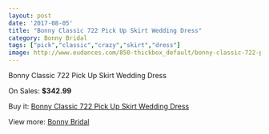 ```yaml
---
layout: post
date: '2017-08-05'
title: "Bonny Classic 722 Pick Up Skirt Wedding Dress"
category: Bonny Bridal
tags: ["pick","classic","crazy","skirt","dress"]
image: http://www.eudances.com/850-thickbox_default/bonny-classic-722-pick-up-skirt-wedding-dress.jpg
---
```

Bonny Classic 722 Pick Up Skirt Wedding Dress

On Sales: **$342.99**
<a href="https://www.eudances.com/en/bonny-bridal/291-bonny-classic-722-pick-up-skirt-wedding-dress.html"><amp-img layout="responsive" width="600" height="600" src="//www.eudances.com/850-thickbox_default/bonny-classic-722-pick-up-skirt-wedding-dress.jpg" alt="Bonny Classic 722 Pick Up Skirt Wedding Dress 0" /></a>
<a href="https://www.eudances.com/en/bonny-bridal/291-bonny-classic-722-pick-up-skirt-wedding-dress.html"><amp-img layout="responsive" width="600" height="600" src="//www.eudances.com/852-thickbox_default/bonny-classic-722-pick-up-skirt-wedding-dress.jpg" alt="Bonny Classic 722 Pick Up Skirt Wedding Dress 1" /></a>
<a href="https://www.eudances.com/en/bonny-bridal/291-bonny-classic-722-pick-up-skirt-wedding-dress.html"><amp-img layout="responsive" width="600" height="600" src="//www.eudances.com/851-thickbox_default/bonny-classic-722-pick-up-skirt-wedding-dress.jpg" alt="Bonny Classic 722 Pick Up Skirt Wedding Dress 2" /></a>

Buy it: [Bonny Classic 722 Pick Up Skirt Wedding Dress](https://www.eudances.com/en/bonny-bridal/291-bonny-classic-722-pick-up-skirt-wedding-dress.html "Bonny Classic 722 Pick Up Skirt Wedding Dress")

View more: [Bonny Bridal](https://www.eudances.com/en/3-bonny-bridal "Bonny Bridal")